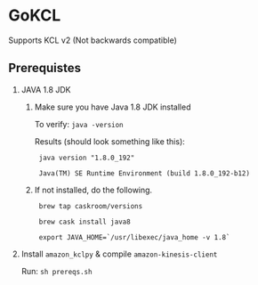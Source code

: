 # GoKCL
Supports KCL v2 (Not backwards compatible)

## Prerequistes
1) JAVA 1.8 JDK

    1) Make sure you have Java 1.8 JDK installed

        To verify: ```java -version```

        Results (should look something like this):

            java version "1.8.0_192"
            
            Java(TM) SE Runtime Environment (build 1.8.0_192-b12)
            
    1) If not installed, do the following.
        
            brew tap caskroom/versions
            
            brew cask install java8
            
            export JAVA_HOME=`/usr/libexec/java_home -v 1.8`
            
1) Install `amazon_kclpy` & compile `amazon-kinesis-client`
 
    Run: `sh prereqs.sh`